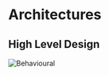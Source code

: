 # Architectures
## High Level Design
![Behavioural](https://user-images.githubusercontent.com/89739360/132348036-5a8c1d59-2007-4cec-8cee-f780212d1753.png)


